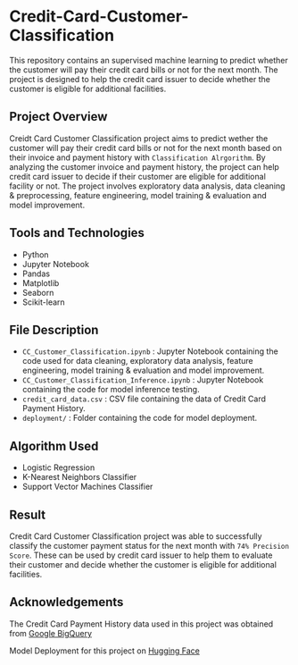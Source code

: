 # Credit-Card-Customer-Classification
This repository contains an supervised machine learning to predict whether the customer will pay their credit card bills or not for the next month. The project is designed to help the credit card issuer to decide whether the customer is eligible for additional facilities.

## Project Overview
Creidt Card Customer Classification project aims to predict wether the customer will pay their credit card bills or not for the next month based on their invoice and payment history with `Classification Alrgorithm`. By analyzing the customer invoice and payment history, the project can help credit card issuer to decide if their customer are eligible for additional facility or not. The project involves exploratory data analysis, data cleaning & preprocessing, feature engineering, model training & evaluation and model improvement.

## Tools and Technologies
- Python
- Jupyter Notebook
- Pandas
- Matplotlib
- Seaborn
- Scikit-learn

## File Description
- `CC_Customer_Classification.ipynb` : Jupyter Notebook containing the code used for data cleaning, exploratory data analysis, feature engineering, model training & evaluation and model improvement.
- `CC_Customer_Classification_Inference.ipynb` : Jupyter Notebook containing the code for model inference testing.
- `credit_card_data.csv` : CSV file containing the data of Credit Card Payment History.
- `deployment/` : Folder containing the code for model deployment.

## Algorithm Used
- Logistic Regression
- K-Nearest Neighbors Classifier
- Support Vector Machines Classifier

## Result
Credit Card Customer Classification project was able to successfully classify the customer payment status for the next month with `74% Precision Score`. These can be used by credit card issuer to help them to evaluate their customer and decide whether the customer is eligible for additional facilities.

## Acknowledgements
The Credit Card Payment History data used in this project was obtained from [Google BigQuery](https://console.cloud.google.com/bigquery?p=ftds-hacktiv8-project&d=phase1_ftds_001_sby&t=credit-card-information&page=table)

Model Deployment for this project on [Hugging Face](https://huggingface.co/spaces/gilangw/credit_card_customer_classification)
